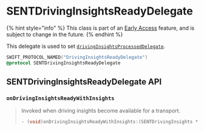 # SENTDrivingInsightsReadyDelegate

{% hint style="info" %}
This class is part of an [Early Access](../../../appendix/feature-production-readiness.md) feature, and is subject to change in the future.
{% endhint %}

This delegate is used to set  [`drivingInsightsProcessedDelegate`](../sentiance.md#drivinginsightsprocesseddelegate).

```objectivec
SWIFT_PROTOCOL_NAMED("DrivingInsightsReadyDelegate")
@protocol SENTDrivingInsightsReadyDelegate
```

## SENTDrivingInsightsReadyDelegate API

### `onDrivingInsightsReadyWithInsights`

> Invoked when driving insights become available for a transport.
>
> ```objectivec
> - (void)onDrivingInsightsReadyWithInsights:(SENTDrivingInsights * _Nonnull)insights;
> ```
